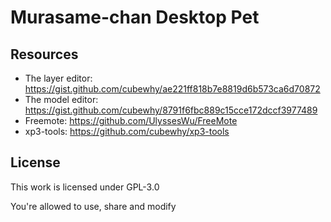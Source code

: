 # Murasame-chan Desktop Pet

## Resources

- The layer editor: https://gist.github.com/cubewhy/ae221ff818b7e8819d6b573ca6d70872
- The model editor: https://gist.github.com/cubewhy/8791f6fbc889c15cce172dccf3977489
- Freemote: https://github.com/UlyssesWu/FreeMote
- xp3-tools: https://github.com/cubewhy/xp3-tools

## License

This work is licensed under GPL-3.0

You're allowed to use, share and modify

